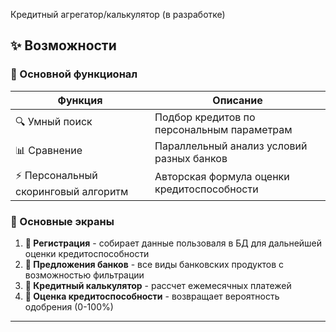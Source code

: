 Кредитный агрегатор/калькулятор (в разработке)

## ✨ Возможности

### 🚀 Основной функционал
| Функция | Описание |
|---------|----------|
| 🔍 Умный поиск | Подбор кредитов по персональным параметрам |
| 📊 Сравнение | Параллельный анализ условий разных банков |
| ⚡ Персональный скоринговый алгоритм | Авторская формула оценки кредитоспособности |

### 📱 Основные экраны
1. **🎯 Регистрация** - собирает данные пользоваля в БД для дальнейшей оценки кредитоспособности
2. **🧮 Предложения банков** - все виды банковских продуктов с возможностью фильтрации
3. **📝 Кредитный калькулятор** - рассчет ежемесячных платежей
4. **👤 Оценка кредитоспособности** - возвращает вероятность одобрения (0-100%)

---
